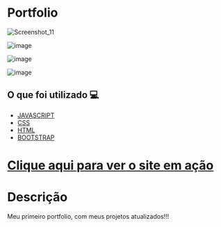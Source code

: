 <h1> Portfolio </h1>


![Screenshot_11](https://user-images.githubusercontent.com/96798145/183986536-23865057-26e0-4891-8487-8fbfb89432fb.png)

![image](https://user-images.githubusercontent.com/96798145/224576427-9c767cde-11b2-4232-9262-b843f66c589f.png)

![image](https://user-images.githubusercontent.com/96798145/224576433-85f8612b-ab62-4be3-88d4-e2d9eb74ef78.png)

![image](https://user-images.githubusercontent.com/96798145/224576444-87b67bfa-efe1-420f-9b97-820f3869084b.png)


<h2> O que foi utilizado 💻 </h2>

- [JAVASCRIPT]()
- [CSS]()
- [HTML]()
- [BOOTSTRAP]()

<h1> <a href="https://arthurfilhoportfolio.netlify.app/index.html"> Clique aqui para ver o site em ação </a></h1>

<h1> Descrição </h1>
<p> Meu primeiro portfolio, com meus projetos atualizados!!! </p>
